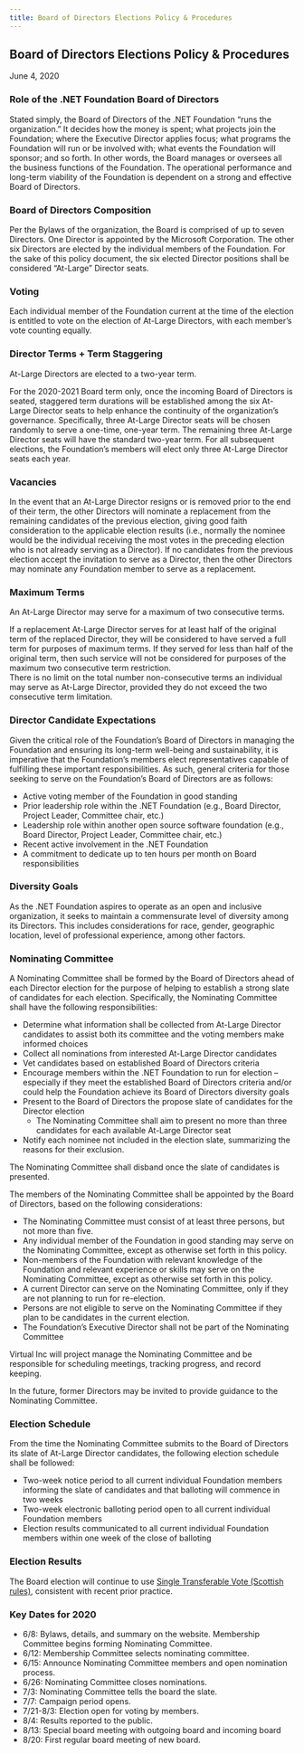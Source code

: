 ```yaml
---
title: Board of Directors Elections Policy & Procedures
---
```


<section class="page-section page-section">
    <div class="page-section_container container">
        <div class="page-section_row row">
            <div class="col-12">

## Board of Directors Elections Policy & Procedures

June 4, 2020

### Role of the .NET Foundation Board of Directors

Stated simply, the Board of Directors of the .NET Foundation “runs the organization.” It decides how the money is spent; what projects join the Foundation; where the Executive Director applies focus; what programs the Foundation will run or be involved with; what events the Foundation will sponsor; and so forth. In other words, the Board manages or oversees all the business functions of the Foundation. The operational performance and long-term viability of the Foundation is dependent on a strong and effective Board of Directors.

### Board of Directors Composition

Per the Bylaws of the organization, the Board is comprised of up to seven Directors. One Director is appointed by the Microsoft Corporation. The other six Directors are elected by the individual members of the Foundation. For the sake of this policy document, the six elected Director positions shall be considered “At-Large” Director seats.

### Voting

Each individual member of the Foundation current at the time of the election is entitled to vote on the election of At-Large Directors, with each member’s vote counting equally.  

### Director Terms + Term Staggering

At-Large Directors are elected to a two-year term.

For the 2020-2021 Board term only, once the incoming Board of Directors is seated, staggered term durations will be established among the six At-Large Director seats to help enhance the continuity of the organization’s governance. Specifically, three At-Large Director seats will be chosen randomly to serve a one-time, one-year term. The remaining three At-Large Director seats will have the standard two-year term. For all subsequent elections, the Foundation’s members will elect only three At-Large Director seats each year.

### Vacancies

In the event that an At-Large Director resigns or is removed prior to the end of their term, the other Directors will nominate a replacement from the remaining candidates of the previous election, giving good faith consideration to the applicable election results (i.e., normally the nominee would be the individual receiving the most votes in the preceding election who is not already serving as a Director). If no candidates from the previous election accept the invitation to serve as a Director, then the other Directors may nominate any Foundation member to serve as a replacement.

### Maximum Terms

An At-Large Director may serve for a maximum of two consecutive terms.

If a replacement At-Large Director serves for at least half of the original term of the replaced Director, they will be considered to have served a full term for purposes of maximum terms. If they served for less than half of the original term, then such service will not be considered for purposes of the maximum two consecutive term restriction.  
There is no limit on the total number non-consecutive terms an individual may serve as At-Large Director, provided they do not exceed the two consecutive term limitation.

### Director Candidate Expectations

Given the critical role of the Foundation’s Board of Directors in managing the Foundation and ensuring its long-term well-being and sustainability, it is imperative that the Foundation’s members elect representatives capable of fulfilling these important responsibilities. As such, general criteria for those seeking to serve on the Foundation’s Board of Directors are as follows:

- Active voting member of the Foundation in good standing
- Prior leadership role within the .NET Foundation (e.g., Board Director, Project Leader, Committee chair, etc.)
- Leadership role within another open source software foundation (e.g., Board Director, Project Leader, Committee chair, etc.)
- Recent active involvement in the .NET Foundation
- A commitment to dedicate up to ten hours per month on Board responsibilities

### Diversity Goals

As the .NET Foundation aspires to operate as an open and inclusive organization, it seeks to maintain a commensurate level of diversity among its Directors. This includes considerations for race, gender, geographic location, level of professional experience, among other factors.

### Nominating Committee

A Nominating Committee shall be formed by the Board of Directors ahead of each Director election for the purpose of helping to establish a strong slate of candidates for each election. Specifically, the Nominating Committee shall have the following responsibilities:

- Determine what information shall be collected from At-Large Director candidates to assist both its committee and the voting members make informed choices
- Collect all nominations from interested At-Large Director candidates
- Vet candidates based on established Board of Directors criteria
- Encourage members within the .NET Foundation to run for election – especially if they meet the established Board of Directors criteria and/or could help the Foundation achieve its Board of Directors diversity goals
- Present to the Board of Directors the propose slate of candidates for the Director election
  - The Nominating Committee shall aim to present no more than three candidates for each available At-Large Director seat
- Notify each nominee not included in the election slate, summarizing the reasons for their exclusion.

The Nominating Committee shall disband once the slate of candidates is presented.

The members of the Nominating Committee shall be appointed by the Board of Directors, based on the following considerations:

- The Nominating Committee must consist of at least three persons, but not more than five.
- Any individual member of the Foundation in good standing may serve on the Nominating Committee, except as otherwise set forth in this policy.
- Non-members of the Foundation with relevant knowledge of the Foundation and relevant experience or skills may serve on the Nominating Committee, except as otherwise set forth in this policy.  
- A current Director can serve on the Nominating Committee, only if they are not planning to run for re-election.
- Persons are not eligible to serve on the Nominating Committee if they plan to be candidates in the current election.
- The Foundation’s Executive Director shall not be part of the Nominating Committee

Virtual Inc will project manage the Nominating Committee and be responsible for scheduling meetings, tracking progress, and record keeping.

In the future, former Directors may be invited to provide guidance to the Nominating Committee.

### Election Schedule

From the time the Nominating Committee submits to the Board of Directors its slate of At-Large Director candidates, the following election schedule shall be followed:

- Two-week notice period to all current individual Foundation members informing the slate of candidates and that balloting will commence in two weeks
- Two-week electronic balloting period open to all current individual Foundation members
- Election results communicated to all current individual Foundation members within one week of the close of balloting

### Election Results

The Board election will continue to use [Single Transferable Vote (Scottish rules)](https://www.opavote.com/methods/single-transferable-vote), consistent with recent prior practice.

### Key Dates for 2020

- 6/8: Bylaws, details, and summary on the website. Membership Committee begins forming Nominating Committee.
- 6/12: Membership Committee selects nominating committee.
- 6/15: Announce Nominating Committee members and open nomination process.
- 6/26: Nominating Committee closes nominations.
- 7/3: Nominating Committee tells the board the slate.
- 7/7: Campaign period opens.
- 7/21-8/3: Election open for voting by members.
- 8/4: Results reported to the public.
- 8/13: Special board meeting with outgoing board and incoming board
- 8/20: First regular board meeting of new board.

</div>
        </div>
    </div>
</section>